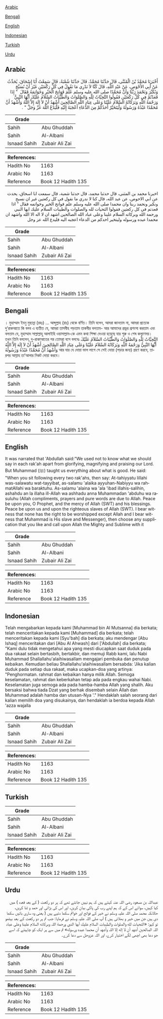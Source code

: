 [Arabic](#arabic)

[Bengali](#bengali)

[English](#english)

[Indonesian](#indonesian)

[Turkish](#turkish)

[Urdu](#urdu)

## Arabic


<div dir="rtl" lang="ar" style={{fontSize:'larger',backgroundColor:'#f8f9fa',padding:20}}>
أَخْبَرَنَا مُحَمَّدُ بْنُ الْمُثَنَّى، قَالَ حَدَّثَنَا مُحَمَّدٌ، قَالَ حَدَّثَنَا شُعْبَةُ، قَالَ سَمِعْتُ أَبَا إِسْحَاقَ، يُحَدِّثُ عَنْ أَبِي الأَحْوَصِ، عَنْ عَبْدِ اللَّهِ، قَالَ كُنَّا لاَ نَدْرِي مَا نَقُولُ فِي كُلِّ رَكْعَتَيْنِ غَيْرَ أَنْ نُسَبِّحَ وَنُكَبِّرَ وَنَحْمَدَ رَبَّنَا وَأَنَّ مُحَمَّدًا صلى الله عليه وسلم عُلِّمَ فَوَاتِحَ الْخَيْرِ وَخَوَاتِمَهُ فَقَالَ ‏ "‏ إِذَا قَعَدْتُمْ فِي كُلِّ رَكْعَتَيْنِ فَقُولُوا التَّحِيَّاتُ لِلَّهِ وَالصَّلَوَاتُ وَالطَّيِّبَاتُ السَّلاَمُ عَلَيْكَ أَيُّهَا النَّبِيُّ وَرَحْمَةُ اللَّهِ وَبَرَكَاتُهُ السَّلاَمُ عَلَيْنَا وَعَلَى عِبَادِ اللَّهِ الصَّالِحِينَ أَشْهَدُ أَنْ لاَ إِلَهَ إِلاَّ اللَّهُ وَأَشْهَدُ أَنَّ مُحَمَّدًا عَبْدُهُ وَرَسُولُهُ وَلْيَتَخَيَّرْ أَحَدُكُمْ مِنَ الدُّعَاءِ أَعْجَبَهُ إِلَيْهِ فَلْيَدْعُ اللَّهَ عَزَّ وَجَلَّ ‏"‏ ‏.‏
</div>
<div style={{backgroundColor:'#f8f9fa',padding:20, marginBottom: 10}}><table> <thead> <tr> <th>Grade</th> <th></th> </tr> </thead> <tbody> <tr><td>Sahih</td><td>Abu Ghuddah</td></tr><tr><td>Sahih</td><td>Al-Albani</td></tr><tr><td>Isnaad Sahih</td><td>Zubair Ali Zai</td></tr></tbody></table><table> <thead> <tr> <th>References:</th> <th></th> </tr> </thead> <tbody><tr><td>Hadith No</td><td>1163</td></tr><tr><td>Arabic No</td><td>1163</td></tr><tr><td>Reference</td><td>Book 12 Hadith 135</td></tr></tbody></table></div>


<div dir="rtl" lang="ar" style={{fontSize:'larger',backgroundColor:'#f8f9fa',padding:20}}>
اخبرنا محمد بن المثنى، قال حدثنا محمد، قال حدثنا شعبة، قال سمعت ابا اسحاق، يحدث عن ابي الاحوص، عن عبد الله، قال كنا لا ندري ما نقول في كل ركعتين غير ان نسبح ونكبر ونحمد ربنا وان محمدا صلى الله عليه وسلم علم فواتح الخير وخواتمه فقال " اذا قعدتم في كل ركعتين فقولوا التحيات لله والصلوات والطيبات السلام عليك ايها النبي ورحمة الله وبركاته السلام علينا وعلى عباد الله الصالحين اشهد ان لا اله الا الله واشهد ان محمدا عبده ورسوله وليتخير احدكم من الدعاء اعجبه اليه فليدع الله عز وجل
</div>
<div style={{backgroundColor:'#f8f9fa',padding:20, marginBottom: 10}}><table> <thead> <tr> <th>Grade</th> <th></th> </tr> </thead> <tbody> <tr><td>Sahih</td><td>Abu Ghuddah</td></tr><tr><td>Sahih</td><td>Al-Albani</td></tr><tr><td>Isnaad Sahih</td><td>Zubair Ali Zai</td></tr></tbody></table><table> <thead> <tr> <th>References:</th> <th></th> </tr> </thead> <tbody><tr><td>Hadith No</td><td>1163</td></tr><tr><td>Arabic No</td><td>1163</td></tr><tr><td>Reference</td><td>Book 12 Hadith 135</td></tr></tbody></table></div>

## Bengali


<div dir="ltr" lang="bn" style={{fontSize:'larger',backgroundColor:'#f8f9fa',padding:20}}>
। মুহাম্মাদ ইবনু মুছান্না (রহঃ) ... আব্দুল্লাহ (রাঃ) থেকে বর্ণিত। তিনি বলেন, আমরা জানতাম না, আমরা প্রত্যেক দু’রাকআতে কি বলব এ ব্যতীত যে, আমরা তাসবীহ পড়তাম তাকবীর বলতাম- আর আমাদের প্রভুর প্রশংসা করতাম এবং বলতাম যে, মুহাম্মাদ সাল্লাল্লাহু আলাইহি ওয়াসাল্লাম-কে এমন কথা শিক্ষা দেওয়া হয়েছে যার শুরু ও শেষ কল্যাণময়। তখন তিনি বললেন, দু-রাকাআতের পর তোমরা বসে বলবেঃ التَّحِيَّاتُ لِلَّهِ وَالصَّلَوَاتُ وَالطَّيِّبَاتُ السَّلاَمُ عَلَيْكَ أَيُّهَا النَّبِيُّ وَرَحْمَةُ اللَّهِ وَبَرَكَاتُهُ السَّلاَمُ عَلَيْنَا وَعَلَى عِبَادِ اللَّهِ الصَّالِحِينَ أَشْهَدُ أَنْ لاَ إِلَهَ إِلاَّ اللَّهُ وَأَشْهَدُ أَنَّ مُحَمَّدًا عَبْدُهُ وَرَسُولُهُ আর যার যে দোয়া ভাল লাগে সে সেই দোয়া (পড়ার জন্য) গ্রহণ করবে, তারপর আল্লাহ তা’আলার নিকট দোয়া করবে।
</div>
<div style={{backgroundColor:'#f8f9fa',padding:20, marginBottom: 10}}><table> <thead> <tr> <th>Grade</th> <th></th> </tr> </thead> <tbody> <tr><td>Sahih</td><td>Abu Ghuddah</td></tr><tr><td>Sahih</td><td>Al-Albani</td></tr><tr><td>Isnaad Sahih</td><td>Zubair Ali Zai</td></tr></tbody></table><table> <thead> <tr> <th>References:</th> <th></th> </tr> </thead> <tbody><tr><td>Hadith No</td><td>1163</td></tr><tr><td>Arabic No</td><td>1163</td></tr><tr><td>Reference</td><td>Book 12 Hadith 135</td></tr></tbody></table></div>

## English


<div dir="ltr" lang="en" style={{fontSize:'larger',backgroundColor:'#f8f9fa',padding:20}}>
It was narrated that 'Abdullah said:"We used not to know what we should say in each rak'ah apart from glorifying, magnifying and praising our Lord. But Muhammad (ﷺ) taught us everything about what is good. He said: "When you sit following every two rak'ahs, then say: At-tahiyyatu lillahi was-salawatu wat-tayyibat, as-salamu 'alaika ayyuhan-Nabiyyu wa rahmatAllahi wa baraktuhu. As-salamu 'alaina wa 'ala 'ibad illahis-salihin, ashahdu an la illaha ill-Allah wa ashhadu anna Muhammadan 'abduhu wa rasuluhu (Allah compliments, prayers and pure words are due to Allah. Peace be upon you, O Prophet, and the mercy of Allah (SWT) and his blessings. Peace be upon us and upon the righteous slaves of Allah (SWT). I bear witness that none has the right to be worshipped except Allah and I bear witness that Muhammad is His slave and Messenger), then choose any supplication that you like and call upon Allah the Mighty and Sublime with it
</div>
<div style={{backgroundColor:'#f8f9fa',padding:20, marginBottom: 10}}><table> <thead> <tr> <th>Grade</th> <th></th> </tr> </thead> <tbody> <tr><td>Sahih</td><td>Abu Ghuddah</td></tr><tr><td>Sahih</td><td>Al-Albani</td></tr><tr><td>Isnaad Sahih</td><td>Zubair Ali Zai</td></tr></tbody></table><table> <thead> <tr> <th>References:</th> <th></th> </tr> </thead> <tbody><tr><td>Hadith No</td><td>1163</td></tr><tr><td>Arabic No</td><td>1163</td></tr><tr><td>Reference</td><td>Book 12 Hadith 135</td></tr></tbody></table></div>

## Indonesian


<div dir="ltr" lang="id" style={{fontSize:'larger',backgroundColor:'#f8f9fa',padding:20}}>
Telah mengabarkan kepada kami [Muhammad bin Al Mutsanna] dia berkata; telah menceritakan kepada kami [Muhammad] dia berkata; telah menceritakan kepada kami [Syu'bah] dia berkata; aku mendengar [Abu Ishaq] menceritakan dari [Abu Al Ahwash] dari ['Abdullah] dia berkata; "Kami dulu tidak mengetahui apa yang mesti diucapkan saat duduk pada dua rakaat selain bertasbih, bertakbir, dan memuji Rabb kami, lalu Nabi Muhammad Shallallahu'alaihiwasallam mengajari pembuka dan penutup kebaikan. Kemudian beliau Shallallahu'alaihiwasallam bersabda: 'Jika kalian duduk pada setiap dua rakaat, maka ucapkan-doa yang artinya: "Penghormatan. rahmat dan kebaikan hanya milik Allah. Semoga keselamatan, rahmat dan keberkahan tetap ada pada engkau wahai Nabi. Keselamatan juga semoga ada pada hamba-hamba Allah yang shalih. Aku bersaksi bahwa tiada Dzat yang berhak disembah selain Allah dan Muhammad adalah hamba dan utusan-Nya '." Hendaklah salah seorang dari kalian memilih doa yang disukainya, dan hendaklah ia berdoa kepada Allah 'azza wajalla
</div>
<div style={{backgroundColor:'#f8f9fa',padding:20, marginBottom: 10}}><table> <thead> <tr> <th>Grade</th> <th></th> </tr> </thead> <tbody> <tr><td>Sahih</td><td>Abu Ghuddah</td></tr><tr><td>Sahih</td><td>Al-Albani</td></tr><tr><td>Isnaad Sahih</td><td>Zubair Ali Zai</td></tr></tbody></table><table> <thead> <tr> <th>References:</th> <th></th> </tr> </thead> <tbody><tr><td>Hadith No</td><td>1163</td></tr><tr><td>Arabic No</td><td>1163</td></tr><tr><td>Reference</td><td>Book 12 Hadith 135</td></tr></tbody></table></div>

## Turkish


<div dir="ltr" lang="tr" style={{fontSize:'larger',backgroundColor:'#f8f9fa',padding:20}}>

</div>
<div style={{backgroundColor:'#f8f9fa',padding:20, marginBottom: 10}}><table> <thead> <tr> <th>Grade</th> <th></th> </tr> </thead> <tbody> <tr><td>Sahih</td><td>Abu Ghuddah</td></tr><tr><td>Sahih</td><td>Al-Albani</td></tr><tr><td>Isnaad Sahih</td><td>Zubair Ali Zai</td></tr></tbody></table><table> <thead> <tr> <th>References:</th> <th></th> </tr> </thead> <tbody><tr><td>Hadith No</td><td>1163</td></tr><tr><td>Arabic No</td><td>1163</td></tr><tr><td>Reference</td><td>Book 12 Hadith 135</td></tr></tbody></table></div>

## Urdu


<div dir="rtl" lang="ur" style={{fontSize:'larger',backgroundColor:'#f8f9fa',padding:20}}>
عبداللہ بن مسعود رضی اللہ عنہ کہتے ہیں کہ ہم نہیں جانتے تھے کہ ہر دو رکعت ( کے بعد قعدہ ) میں کیا کہیں، سوائے اس کے کہ ہم اپنے رب کی پاکی بیان کریں، اور اس کی بڑائی اور حمد و ثنا کریں، حالانکہ محمد صلی اللہ علیہ وسلم نے خیر کے فواتح اور خواتم سکھا دئیے ہیں ( یعنی وہ ساری باتیں سکھا دی ہیں جن میں خیر و بھلائی ہیں ) آپ صلی اللہ علیہ وسلم نے فرمایا: جب تم ہر دو رکعت کے بعد بیٹھو تو کہو: «التحيات لله والصلوات والطيبات السلام عليك أيها النبي ورحمة اللہ وبركاته السلام علينا وعلى عباد اللہ الصالحين أشهد أن لا إله إلا اللہ وأشهد أن محمدا عبده ورسوله» تم میں سے ہر ایک کو چاہیئے کہ اسے جو دعا بھی اچھی لگے اختیار کرے، اور اللہ عزوجل سے دعا کرے۔
</div>
<div style={{backgroundColor:'#f8f9fa',padding:20, marginBottom: 10}}><table> <thead> <tr> <th>Grade</th> <th></th> </tr> </thead> <tbody> <tr><td>Sahih</td><td>Abu Ghuddah</td></tr><tr><td>Sahih</td><td>Al-Albani</td></tr><tr><td>Isnaad Sahih</td><td>Zubair Ali Zai</td></tr></tbody></table><table> <thead> <tr> <th>References:</th> <th></th> </tr> </thead> <tbody><tr><td>Hadith No</td><td>1163</td></tr><tr><td>Arabic No</td><td>1163</td></tr><tr><td>Reference</td><td>Book 12 Hadith 135</td></tr></tbody></table></div>